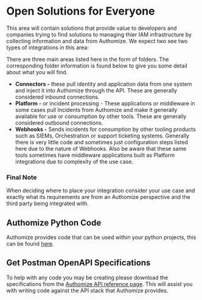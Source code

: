 # Open Solutions for Everyone
This area will contain solutions that provide value to developers and companies trying to find solutions to managing thier IAM infrastructure by collecting information and data from Authomize. We expect two see two types of integrations in this area:

There are three main areas listed here in the form of folders. The corresponding folder information is found below to give you some detail about what you will find.

- **Connectors -** these pull identity and application data from one system and inject it into Authomize through the API. These are generally considered inbound connections.
- **Platform -** or incident processing - These applications or middleware in some cases pull Incidents from Authomize and make it generally available for use or consumption by other tools. These are generally considered outbound connections.
- **Webhooks -** Sends incidents for consumption by other tooling products such as SIEMs, Orchestration or support ticketing systems. Generally there is very little code and sometimes just configuration steps listed here due to the nature of Webhooks. Also be aware that these same tools sometimes have middleware applications built as Platform integrations due to complexity of the use case.

### Final Note
When deciding where to place your integration consider your use case and exactly what its requirements are from an Authomize perspective and the third party being integrated with.

## Authomize Python Code
Authomize provides code that can be used within your python projects, this can be found [here](https://pypi.org/project/authomize-rest-api-client/).

## Get Postman OpenAPI Specifications
To help with any code you may be creating please download the specifications from the [Authomize API reference page](https://api.authomize.com/documentation). This will assist you with writing code against the API stack that Authomize provides.
